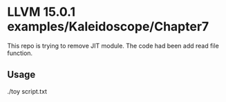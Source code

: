 # LLVM 15.0.1 examples/Kaleidoscope/Chapter7

This repo is trying to remove JIT module. The code had been add read file function.

## Usage

./toy script.txt
